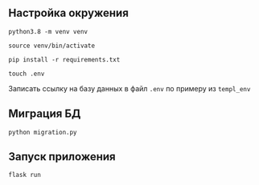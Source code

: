 ## Настройка окружения

```
python3.8 -m venv venv
```

```
source venv/bin/activate
```

```
pip install -r requirements.txt
```

```
touch .env
```

Записать ссылку на базу данных в файл `.env` по примеру из `templ_env`

## Миграция БД

```
python migration.py
```

## Запуск приложения

```
flask run
```









